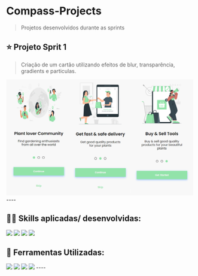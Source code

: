 # Compass-Projects
> Projetos desenvolvidos durante as sprints

## ⭐ Projeto Sprit 1

> Criação de um cartão utilizando efeitos de blur, transparência, gradients e particulas.

<img min-width="500px" max-width="500px" width="500px" src="./banners/Banner - Sprint 1.png">
----

## 👨‍💻 Skills aplicadas/ desenvolvidas:
<img src="https://img.shields.io/badge/HTML5-E34F26?style=for-the-badge&logo=html5&logoColor=white" />
<img src="https://img.shields.io/badge/CSS3-1572B6?style=for-the-badge&logo=css3&logoColor=white" />
<img src="https://img.shields.io/badge/Saas-CC6699?style=for-the-badge&logo=sass&logoColor=white" />
<img src="	https://img.shields.io/badge/Git-E34F26?style=for-the-badge&logo=git&logoColor=white" />

## 💼 Ferramentas Utilizadas:
<img src="https://img.shields.io/badge/-Visual%20Studio%20Code-333333?style=flat&logo=visual-studio-code&logoColor=007ACC" />
<img src="https://img.shields.io/badge/GitHub-100000?style=for-the-badge&logo=github&logoColor=white" />
<img src="https://img.shields.io/badge/-Figma-333333?style=flat&logo=figma&logoColor=007ACC" />
<img src="https://img.shields.io/badge/-Trello-333333?style=flat&logo=trello&logoColor=007ACC" />
----
